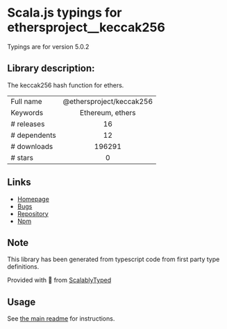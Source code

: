 
# Scala.js typings for ethersproject__keccak256

Typings are for version 5.0.2

## Library description:
The keccak256 hash function for ethers.

|                    |                 |
| ------------------ | :-------------: |
| Full name          | @ethersproject/keccak256 |
| Keywords           | Ethereum, ethers |
| # releases         | 16 |
| # dependents       | 12 |
| # downloads        | 196291 |
| # stars            | 0 |

## Links
- [Homepage](https://github.com/ethers-io/ethers.js#readme)
- [Bugs](https://github.com/ethers-io/ethers.js/issues)
- [Repository](https://github.com/ethers-io/ethers.js)
- [Npm](https://www.npmjs.com/package/%40ethersproject%2Fkeccak256)
    


## Note
This library has been generated from typescript code from first party type definitions.

Provided with :purple_heart: from [ScalablyTyped](https://github.com/oyvindberg/ScalablyTyped)

## Usage
See [the main readme](../../readme.md) for instructions.


